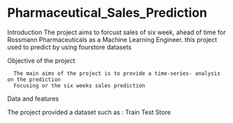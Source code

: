 # Pharmaceutical_Sales_Prediction

Introduction 
     The project aims to forcust sales of six week, ahead of time for Rossmann Pharmaceuticals as a Machine Learning Engineer.
      this project used to predict by using fourstore datasets

Objective of the project 

      The main aims of the project is to provide a time-series- analysis on the prediction 
      Focusing or the six weeks sales prediction 

Data and features 

The project provided a dataset such as :
      Train 
      Test
      Store 

